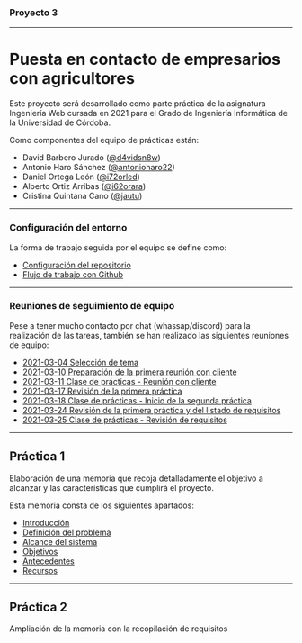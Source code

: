 ### Proyecto 3

---

# Puesta en contacto de empresarios con agricultores

Este proyecto será desarrollado como parte práctica de la asignatura Ingeniería Web cursada en 2021 para el Grado de Ingeniería Informática de la Universidad de Córdoba.

Como componentes del equipo de prácticas están:

* David Barbero Jurado ([@d4vidsn8w](https://github.com/d4vidsn8w))
* Antonio Haro Sánchez ([@antonioharo22](https://github.com/antonioharo22))
* Daniel Ortega León ([@i72orled](https://github.com/i72orled))
* Alberto Ortiz Arribas ([@i62orara](https://github.com/i62orara))
* Cristina Quintana Cano ([@jautu](https://github.com/jautu))

---

### Configuración del entorno

La forma de trabajo seguida por el equipo se define como:

* [Configuración del repositorio](./docs/workflow/01-repository.md)
* [Flujo de trabajo con Github](./docs/workflow/02-workflow.md)

---

### Reuniones de seguimiento de equipo

Pese a tener mucho contacto por chat (whassap/discord) para la realización de las tareas, también se han realizado las siguientes reuniones de equipo:

* [2021-03-04 Selección de tema](./meeting/2021-03-04.md)
* [2021-03-10 Preparación de la primera reunión con cliente](./meeting/2021-03-04.md)
* [2021-03-11 Clase de prácticas - Reunión con cliente](./meeting/2021-03-04.md)
* [2021-03-17 Revisión de la primera práctica](./meeting/2021-03-17.md)
* [2021-03-18 Clase de prácticas - Inicio de la segunda práctica](./meeting/2021-03-18-review.md)
* [2021-03-24 Revisión de la primera práctica y del listado de requisitos](./meeting/2021-03-17.md)
* [2021-03-25 Clase de prácticas - Revisión de requisitos](./meeting/2021-03-25-review.md)

---

## Práctica 1

Elaboración de una memoria que recoja detalladamente el objetivo a alcanzar y las características que cumplirá el proyecto.

Esta memoria consta de los siguientes apartados:

* [Introducción](docs/p1/01-intro.md)
* [Definición del problema](./docs/p1/02-problem.md)
* [Alcance del sistema](./docs/p1/03-)
* [Objetivos](./docs/p1/04-)
* [Antecedentes](./docs/p1/05-)
* [Recursos](./docs/p1/06-)

---

## Práctica 2

Ampliación de la memoria con la recopilación de requisitos